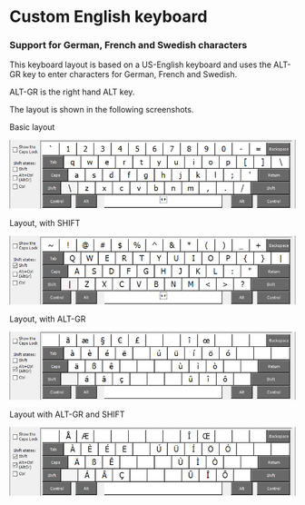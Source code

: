 # Custom English keyboard
### Support for German, French and Swedish characters

This keyboard layout is based on a US-English keyboard and uses the ALT-GR key 
to enter characters for German, French and Swedish.

ALT-GR is the right hand ALT key.

The layout is shown in the following screenshots.

Basic layout

![Screenshot of keyboard layout without shift key](PhilsK2_no_shift.png)

Layout, with SHIFT

![Screenshot of keyboard layout with shift key](PhilsK2_shift.png)

Layout, with ALT-GR

![Screenshot of keyboard layout with alt-gr key](PhilsK2_alt_gr.png)

Layout with ALT-GR and SHIFT

![Screenshot of keyboard layout with alt-gr and shift keys](PhilsK2_shift_alt_gr.png)

